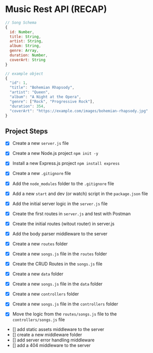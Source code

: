# Music Rest API (RECAP)

```js
// Song Schema
{
  id: Number,
  title: String,
  artist: String,
  album: String,
  genre: Array,
  duration: Number,
  coverArt: String
}

// example object
{
  "id": 1,
  "title": "Bohemian Rhapsody",
  "artist": "Queen",
  "album": "A Night at the Opera",
  "genre": ["Rock", "Progressive Rock"],
  "duration": 354,
  "coverArt": "https://example.com/images/bohemian-rhapsody.jpg"
}
```

## Project Steps

- [x] Create a new `server.js` file
- [x] Create a new Node.js project `npm init -y`
- [x] Install a new Express.js project `npm install express`
- [x] Create a new `.gitignore` file
- [x] Add the `node_modules` folder to the `.gitignore` file
- [x] Add a new `start` and dev (or watch) script in the `package.json` file
- [x] Add the initial server logic in the `server.js` file  
- [x] Create the first routes in `server.js` and test with Postman
- [x] Create the initial routes (witout router) in server.js
- [x] Add the body parser middleware to the server
  
- [x] Create a new `routes` folder
- [x] Create a new `songs.js` file in the `routes` folder
- [x] Create the CRUD Routes in the `songs.js` file
- [x] Create a new `data` folder
- [x] Create a new `songs.js` file in the `data` folder
- [x] Create a new `controllers` folder
- [x] Create a new `songs.js` file in the `controllers` folder
- [x] Move the logic from the `routes/songs.js` file to the `controllers/songs.js` file
- [] add static assets middleware to the server
- [] create a new middleware folder
- [] add server error handling middleware
- [] add a 404 middleware to the server
